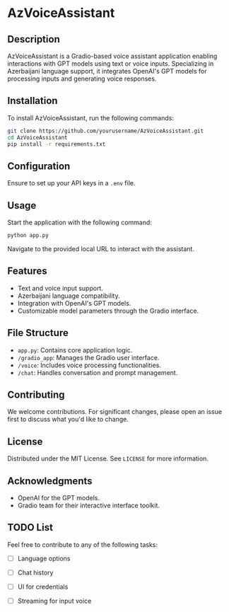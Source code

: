 # AzVoiceAssistant

## Description
AzVoiceAssistant is a Gradio-based voice assistant application enabling interactions with GPT models using text or voice inputs. Specializing in Azerbaijani language support, it integrates OpenAI's GPT models for processing inputs and generating voice responses.

## Installation
To install AzVoiceAssistant, run the following commands:
```bash
git clone https://github.com/yourusername/AzVoiceAssistant.git
cd AzVoiceAssistant
pip install -r requirements.txt
```

## Configuration
Ensure to set up your API keys in a `.env` file.

## Usage
Start the application with the following command:
```bash
python app.py
```
Navigate to the provided local URL to interact with the assistant.

## Features
- Text and voice input support.
- Azerbaijani language compatibility.
- Integration with OpenAI's GPT models.
- Customizable model parameters through the Gradio interface.

## File Structure
- `app.py`: Contains core application logic.
- `/gradio_app`: Manages the Gradio user interface.
- `/voice`: Includes voice processing functionalities.
- `/chat`: Handles conversation and prompt management.

## Contributing
We welcome contributions. For significant changes, please open an issue first to discuss what you'd like to change.

## License
Distributed under the MIT License. See `LICENSE` for more information.

## Acknowledgments
- OpenAI for the GPT models.
- Gradio team for their interactive interface toolkit.


## TODO List
Feel free to contribute to any of the following tasks:

- [ ] Language options
- [ ] Chat history
- [ ] UI for credentials
- [ ] Streaming for input voice


